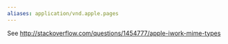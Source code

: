 ```yaml
---
aliases: application/vnd.apple.pages
---
```

See http://stackoverflow.com/questions/1454777/apple-iwork-mime-types

